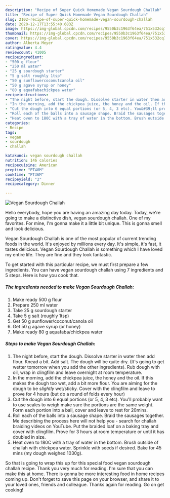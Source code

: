 ```yaml
---
description: "Recipe of Super Quick Homemade Vegan Sourdough Challah"
title: "Recipe of Super Quick Homemade Vegan Sourdough Challah"
slug: 2102-recipe-of-super-quick-homemade-vegan-sourdough-challah
date: 2020-12-17T13:55:40.683Z
image: https://img-global.cpcdn.com/recipes/9550b3c1963f64ea/751x532cq70/vegan-sourdough-challah-recipe-main-photo.jpg
thumbnail: https://img-global.cpcdn.com/recipes/9550b3c1963f64ea/751x532cq70/vegan-sourdough-challah-recipe-main-photo.jpg
cover: https://img-global.cpcdn.com/recipes/9550b3c1963f64ea/751x532cq70/vegan-sourdough-challah-recipe-main-photo.jpg
author: Alberta Meyer
ratingvalue: 4.4
reviewcount: 41005
recipeingredient:
- "500 g flour"
- "250 ml water"
- "25 g sourdough starter"
- "5 g salt roughly 1tsp"
- "50 g sunflowercoconutcanola oil"
- "50 g agave syrup or honey"
- "80 g aquafabachickpea water"
recipeinstructions:
- "The night before, start the dough. Dissolve starter in water then add flour. Knead a bit. Add salt. The dough will be quite dry. (It&#39;s going to get wetter tomorrow when you add the other ingredients). Rub dough with oil, wrap in clingfilm and leave overnight at room temperature."
- "In the morning, add the chickpea juice, the honey and the oil. If this makes the dough too wet, add a bit more flour. You are aiming for the dough to be *slightly* wet/sticky. Cover with the clingfilm and leave to prove for 4 hours (but do a round of folds every hour)"
- "Cut the dough into 6 equal portions (or 5, 4, 3 etc). You&#39;ll probably want to use scales to weigh make sure the portions are the same weight. Form each portion into a ball, cover and leave to rest for 20mins."
- "Roll each of the balls into a sausage shape. Braid the sausages together. Me describing the process here will not help you - search for challah braiding videos on YouTube. Put the braided loaf on a baking tray and cover with clingfilm. Prove for 3 hours at room temperature or until it has doubled in size."
- "Heat oven to 180C with a tray of water in the bottom. Brush outside of challah with chickpea water. Sprinkle with seeds if desired. Bake for 45 mins (my dough weighed 1030g)."
categories:
- Recipe
tags:
- vegan
- sourdough
- challah

katakunci: vegan sourdough challah 
nutrition: 146 calories
recipecuisine: American
preptime: "PT40M"
cooktime: "PT36M"
recipeyield: "2"
recipecategory: Dinner

---
```



![Vegan Sourdough Challah](https://img-global.cpcdn.com/recipes/9550b3c1963f64ea/751x532cq70/vegan-sourdough-challah-recipe-main-photo.jpg)

Hello everybody, hope you are having an amazing day today. Today, we're going to make a distinctive dish, vegan sourdough challah. One of my favorites. For mine, I'm gonna make it a little bit unique. This is gonna smell and look delicious.

Vegan Sourdough Challah is one of the most popular of current trending foods in the world. It's enjoyed by millions every day. It's simple, it's fast, it tastes delicious. Vegan Sourdough Challah is something which I have loved my entire life. They are fine and they look fantastic.




To get started with this particular recipe, we must first prepare a few ingredients. You can have vegan sourdough challah using 7 ingredients and 5 steps. Here is how you cook that.

<!--inarticleads1-->

##### The ingredients needed to make Vegan Sourdough Challah:

1. Make ready 500 g flour
1. Prepare 250 ml water
1. Take 25 g sourdough starter
1. Take 5 g salt (roughly 1tsp)
1. Get 50 g sunflower/coconut/canola oil
1. Get 50 g agave syrup (or honey)
1. Make ready 80 g aquafaba/chickpea water




<!--inarticleads2-->

##### Steps to make Vegan Sourdough Challah:

1. The night before, start the dough. Dissolve starter in water then add flour. Knead a bit. Add salt. The dough will be quite dry. (It&#39;s going to get wetter tomorrow when you add the other ingredients). Rub dough with oil, wrap in clingfilm and leave overnight at room temperature.
1. In the morning, add the chickpea juice, the honey and the oil. If this makes the dough too wet, add a bit more flour. You are aiming for the dough to be *slightly* wet/sticky. Cover with the clingfilm and leave to prove for 4 hours (but do a round of folds every hour)
1. Cut the dough into 6 equal portions (or 5, 4, 3 etc). You&#39;ll probably want to use scales to weigh make sure the portions are the same weight. Form each portion into a ball, cover and leave to rest for 20mins.
1. Roll each of the balls into a sausage shape. Braid the sausages together. Me describing the process here will not help you - search for challah braiding videos on YouTube. Put the braided loaf on a baking tray and cover with clingfilm. Prove for 3 hours at room temperature or until it has doubled in size.
1. Heat oven to 180C with a tray of water in the bottom. Brush outside of challah with chickpea water. Sprinkle with seeds if desired. Bake for 45 mins (my dough weighed 1030g).




So that is going to wrap this up for this special food vegan sourdough challah recipe. Thank you very much for reading. I'm sure that you can make this at home. There is gonna be more interesting food in home recipes coming up. Don't forget to save this page on your browser, and share it to your loved ones, friends and colleague. Thanks again for reading. Go on get cooking!
